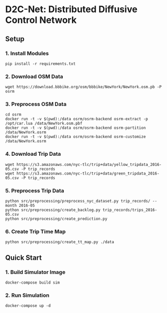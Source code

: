 # D2C-Net: Distributed Diffusive Control Network

## Setup

### 1. Install Modules
```commandline
pip install -r requirements.txt
```

### 2. Download OSM Data
```commandline
wget https://download.bbbike.org/osm/bbbike/NewYork/NewYork.osm.pb -P osrm
```

### 3. Preprocess OSM Data
```commandline
cd osrm
docker run -t -v $(pwd):/data osrm/osrm-backend osrm-extract -p /opt/car.lua /data/NewYork.osm.pbf
docker run -t -v $(pwd):/data osrm/osrm-backend osrm-partition /data/NewYork.osrm
docker run -t -v $(pwd):/data osrm/osrm-backend osrm-customize /data/NewYork.osrm
```

### 4. Download Trip Data
```commandline
wget https://s3.amazonaws.com/nyc-tlc/trip+data/yellow_tripdata_2016-05.csv -P trip_records
wget https://s3.amazonaws.com/nyc-tlc/trip+data/green_tripdata_2016-05.csv -P trip_records
```

### 5. Preprocess Trip Data
```commandline
python src/preprocessing/preprocess_nyc_dataset.py trip_records/ --month 2016-05
python src/preprocessing/create_backlog.py trip_records/trips_2016-05.csv
python src/preprocessing/create_prediction.py
```

### 6. Create Trip Time Map
```commandline
python src/preprocessing/create_tt_map.py ./data
```


## Quick Start
### 1. Build Simulator Image
```commandline
docker-compose build sim
```

### 2. Run Simulation
```commandline
docker-compose up -d
```